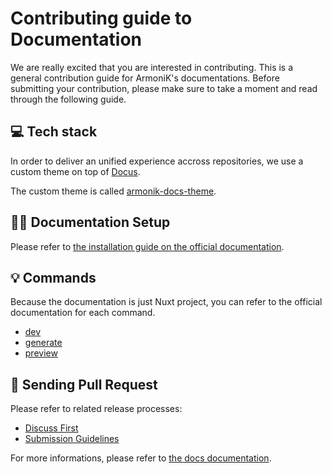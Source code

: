 # Contributing guide to Documentation

We are really excited that you are interested in contributing. This is a general contribution guide for ArmoniK's documentations. Before submitting your contribution, please make sure to take a moment and read through the following guide.

## 💻 Tech stack

In order to deliver an unified experience accross repositories, we use a custom theme on top of [Docus](https://docus.dev).

The custom theme is called [armonik-docs-theme](https://github.com/aneoconsulting/armonik-docs-theme).

## 🧑‍💻 Documentation Setup

Please refer to [the installation guide on the official documentation](https://aneoconsulting.github.io/armonik-docs-theme/guide/installation).

## 💡 Commands

Because the documentation is just Nuxt project, you can refer to the official documentation for each command.

- [dev](https://nuxt.com/docs/api/commands/dev)
- [generate](https://nuxt.com/docs/api/commands/generate)
- [preview](https://nuxt.com/docs/api/commands/preview)

## 🙌 Sending Pull Request

Please refer to related release processes:

- [Discuss First](../2.working-processes/1.discuss-first.md)
- [Submission Guidelines](../2.working-processes/2.submission-guidelines.md)

For more informations, please refer to [the docs documentation](https://aneoconsulting.github.io/armonik-docs-theme/).